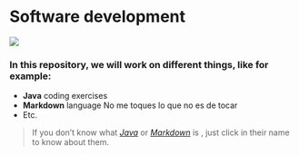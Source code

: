# Software development


![](https://corkcollegeofcommerce.ie/wp-content/uploads/2016/01/software-development.jpg)

### In this repository, we will work on different things, like for example:
* **Java** coding exercises
* **Markdown** language
No me toques lo que no es de tocar
* Etc.

>If you don’t know what [_Java_](https://en.wikipedia.org/wiki/Java_(programming_language)) or [_Markdown_](https://en.wikipedia.org/wiki/Markdown) is , just click in their name to know about them.

